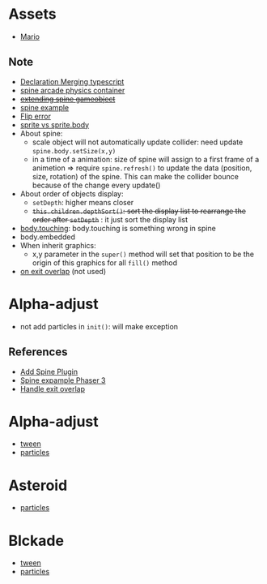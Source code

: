 # Assets
- [Mario](https://dotstudio.itch.io/super-mario-1-remade-assets)
## Note
- [Declaration Merging typescript](https://www.typescriptlang.org/docs/handbook/declaration-merging.html)
- [spine arcade physics container](https://blog.ourcade.co/posts/2020/simple-phaser-3-spine-arcade-physics-container/)
- [~~extending spine gameobject~~](https://phaser.discourse.group/t/extending-spinegameobject/8580/3)
- [spine example](https://phaser.discourse.group/t/phaser-3-spine-examples-change-skins-animations-and-attachments/1042)
- [Flip error](https://github.com/photonstorm/phaser/issues/5016)
- [sprite vs sprite.body](https://phaser.discourse.group/t/solved-setsize-not-working-on-scaled-sprites/3714)
- About spine:
  - scale object will not automatically update collider: need update `spine.body.setSize(x,y)`
  - in a time of a animation: size of spine will assign to a first frame of a animetion => require `spine.refresh()` to update the data (position, size, rotation) of the spine. This can make the collider bounce because of the change every update()
- About order of objects display:
  - `setDepth`: higher means closer
  - ~~`this.children.depthSort()`: sort the display list to rearrange the order after `setDepth`~~ : it just sort the display list
- [body.touching](https://phaser.discourse.group/t/correct-usage-of-body-touching/1758): body.touching is something wrong in spine
- body.embedded
- When inherit graphics:
  - x,y parameter in the `super()` method will set that position to be the origin of this graphics for all `fill()` method
- [on exit overlap](https://github.com/photonstorm/phaser/issues/1566) (not used)
# Alpha-adjust
- not add particles in `init()`: will make exception

## References
- [Add Spine Plugin](https://blog.ourcade.co/posts/2020/phaser-3-parcel-typescript-spine/)
- [Spine expample Phaser 3](https://labs.phaser.io/index.html?dir=spine/&q=)
- [Handle exit overlap](https://www.html5gamedevs.com/topic/17601-check-end-of-overlapcollision/)
# Alpha-adjust
- [tween](https://phaser.io/examples/v3/view/tweens/checkerboard-3#)
- [particles](https://labs.phaser.io/edit.html?src=src\game%20objects\particle%20emitter\emit%20from%20texture.js)
# Asteroid
- [particles](https://labs.phaser.io/edit.html?src=src\game%20objects\particle%20emitter\explode%20test.js)
# Blckade
- [tween](https://youtu.be/VOtZ6yNqH84?t=4419)
- [particles](https://labs.phaser.io/edit.html?src=src\game%20objects\particle%20emitter\parallax.js)